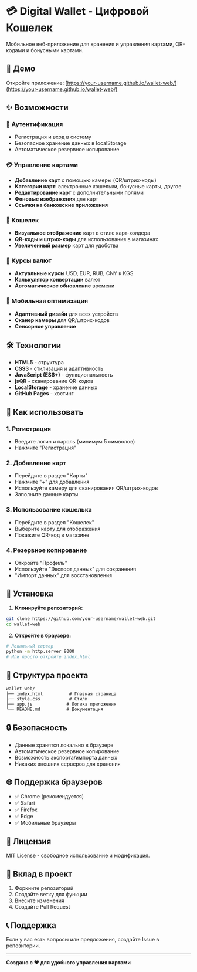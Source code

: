 # 💳 Digital Wallet - Цифровой Кошелек

Мобильное веб-приложение для хранения и управления картами, QR-кодами и бонусными картами.

## 🚀 Демо
Откройте приложение: [https://your-username.github.io/wallet-web/](https://your-username.github.io/wallet-web/)

## ✨ Возможности

### 🔐 Аутентификация
- Регистрация и вход в систему
- Безопасное хранение данных в localStorage
- Автоматическое резервное копирование

### 💳 Управление картами
- **Добавление карт** с помощью камеры (QR/штрих-коды)
- **Категории карт**: электронные кошельки, бонусные карты, другое
- **Редактирование карт** с дополнительными полями
- **Фоновые изображения** для карт
- **Ссылки на банковские приложения**

### 🏦 Кошелек
- **Визуальное отображение** карт в стиле карт-холдера
- **QR-коды и штрих-коды** для использования в магазинах
- **Увеличенный размер** карт для удобства

### 💱 Курсы валют
- **Актуальные курсы** USD, EUR, RUB, CNY к KGS
- **Калькулятор конвертации** валют
- **Автоматическое обновление** времени

### 📱 Мобильная оптимизация
- **Адаптивный дизайн** для всех устройств
- **Сканер камеры** для QR/штрих-кодов
- **Сенсорное управление**

## 🛠 Технологии

- **HTML5** - структура
- **CSS3** - стилизация и адаптивность
- **JavaScript (ES6+)** - функциональность
- **jsQR** - сканирование QR-кодов
- **LocalStorage** - хранение данных
- **GitHub Pages** - хостинг

## 📱 Как использовать

### 1. Регистрация
- Введите логин и пароль (минимум 5 символов)
- Нажмите "Регистрация"

### 2. Добавление карт
- Перейдите в раздел "Карты"
- Нажмите "+" для добавления
- Используйте камеру для сканирования QR/штрих-кодов
- Заполните данные карты

### 3. Использование кошелька
- Перейдите в раздел "Кошелек"
- Выберите карту для отображения
- Покажите QR-код в магазине

### 4. Резервное копирование
- Откройте "Профиль"
- Используйте "Экспорт данных" для сохранения
- "Импорт данных" для восстановления

## 🔧 Установка

1. **Клонируйте репозиторий:**
```bash
git clone https://github.com/your-username/wallet-web.git
cd wallet-web
```

2. **Откройте в браузере:**
```bash
# Локальный сервер
python -m http.server 8000
# Или просто откройте index.html
```

## 📁 Структура проекта

```
wallet-web/
├── index.html          # Главная страница
├── style.css           # Стили
├── app.js             # Логика приложения
└── README.md          # Документация
```

## 🔒 Безопасность

- Данные хранятся локально в браузере
- Автоматическое резервное копирование
- Возможность экспорта/импорта данных
- Никаких внешних серверов для хранения

## 🌐 Поддержка браузеров

- ✅ Chrome (рекомендуется)
- ✅ Safari
- ✅ Firefox
- ✅ Edge
- ✅ Мобильные браузеры

## 📄 Лицензия

MIT License - свободное использование и модификация.

## 🤝 Вклад в проект

1. Форкните репозиторий
2. Создайте ветку для функции
3. Внесите изменения
4. Создайте Pull Request

## 📞 Поддержка

Если у вас есть вопросы или предложения, создайте Issue в репозитории.

---

**Создано с ❤️ для удобного управления картами**
